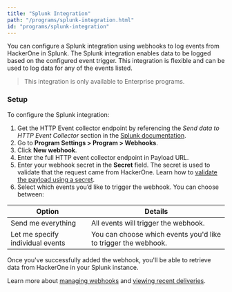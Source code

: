 ```yaml
---
title: "Splunk Integration"
path: "/programs/splunk-integration.html"
id: "programs/splunk-integration"
---
```


You can configure a Splunk integration using webhooks to log events from HackerOne in Splunk. The Splunk integration enables data to be logged based on the configured event trigger. This integration is flexible and can be used to log data for any of the events listed.

> This integration is only available to Enterprise programs.

### Setup

To configure the Splunk integration:
1. Get the HTTP Event collector endpoint by referencing the *Send data to HTTP Event Collector* section in the [Splunk documentation](https://docs.splunk.com/Documentation/Splunk/8.0.2/Data/UsetheHTTPEventCollector).
2. Go to **Program Settings > Program > Webhooks**.
3. Click **New webhook**.
4. Enter the full HTTP event collector endpoint in Payload URL.
5. Enter your webhook secret in the **Secret** field. The secret is used to validate that the request came from HackerOne. Learn how to [validate the payload using a secret](https://api.hackerone.com/webhooks/#payloads-validating-payloads-from-hackerone).
6. Select which events you’d like to trigger the webhook. You can choose between:

Option | Details
------ | -------
Send me everything | All events will trigger the webhook.
Let me specify individual events | You can choose which events you'd like to trigger the webhook.

Once you've successfully added the webhook, you'll be able to retrieve data from HackerOne in your Splunk instance.   

Learn more about [managing webhooks](webhooks.html#managing-webhooks) and [viewing recent deliveries](webhooks.html#view-recent-deliveries).
